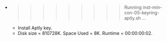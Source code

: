 * >>>>>>>>> Running inst-min-con-05-keyring-aptly.sh ...
  * Install Aptly key.
  * Disk size = 810728K. Space Used = 8K. Runtime = 00:00:00:02.
